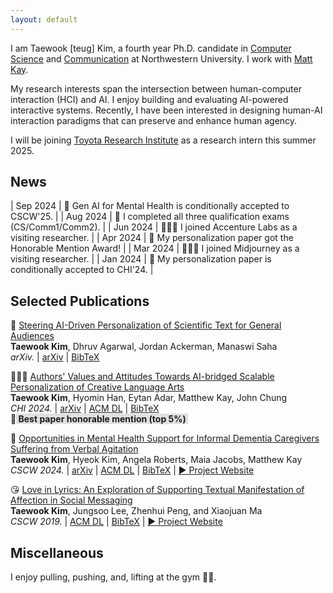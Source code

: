 ```yaml
---
layout: default
---
```


I am Taewook [teug] Kim, a fourth year Ph.D. candidate in <a href="https://www.mccormick.northwestern.edu/computer-science/" target="_blank">Computer Science</a> and <a href="https://communication.northwestern.edu/" target="_blank">Communication</a> at Northwestern University. I work with <a href="https://www.mjskay.com/" target="_blank">Matt Kay</a>.

My research interests span the intersection between human-computer interaction (HCI) and AI. I enjoy building and evaluating AI-powered interactive systems. Recently, I have been interested in designing human-AI interaction paradigms that can preserve and enhance human agency.

I will be joining <a href="https://www.tri.global/our-work/human-centered-ai" target="_blank">Toyota Research Institute</a> as a research intern this summer 2025.

## News

| Sep 2024  |  🥳 Gen AI for Mental Health is conditionally accepted to CSCW'25. |
| Aug 2024  |  🥳 I completed all three qualification exams (CS/Comm1/Comm2). |
| Jun 2024  |  👨🏻‍💻 I joined Accenture Labs as a visiting researcher. |
| Apr 2024  |  🏅 My personalization paper got the Honorable Mention Award! |
| Mar 2024  |  👨🏻‍💻 I joined Midjourney as a visiting researcher. |
| Jan 2024  |  🥳 My personalization paper is conditionally accepted to CHI'24. |


## Selected Publications

📖 <a href="https://arxiv.org/pdf/2411.09969" target="_blank">Steering AI-Driven Personalization of Scientific Text for General Audiences</a><br>
<b>Taewook Kim</b>, Dhruv Agarwal, Jordan Ackerman, Manaswi Saha<br>
<i>arXiv.</i> | <a href="https://arxiv.org/abs/2411.09969" target="_blank">arXiv</a> | <a href="../assets/arxiv_div_conv.txt" target="_blank">BibTeX</a><br>

👨🏻‍🎨 <a href="../assets/CHI_AI-bridged CLA.pdf" target="_blank">Authors' Values and Attitudes Towards AI-bridged Scalable Personalization of Creative Language Arts</a><br>
<b>Taewook Kim</b>, Hyomin Han, Eytan Adar, Matthew Kay, John Chung<br>
<i>CHI 2024.</i> | <a href="https://arxiv.org/abs/2403.00439" target="_blank">arXiv</a> | <a href="https://doi.org/10.1145/3613904.3642529" target="_blank">ACM DL</a> | <a href="../assets/CHI_CLA_BibTex.txt" target="_blank">BibTeX</a><br>
🏅 <b style="background-color:#e0e0e0;"><span>&#8203;</span> Best paper honorable mention (top 5%) <span>&#8203;</span></b>

🤬 <a href="../assets/CSCW_Dementia.pdf" target="_blank">Opportunities in Mental Health Support for Informal Dementia Caregivers Suffering from Verbal Agitation</a><br>
<b>Taewook Kim</b>, Hyeok Kim, Angela Roberts, Maia Jacobs, Matthew Kay<br>
<i>CSCW 2024.</i> | <a href="https://arxiv.org/abs/2311.10912" target="_blank">arXiv</a> | <a href="https://dl.acm.org/doi/10.1145/3637381" target="_blank">ACM DL</a> | <a href="../assets/CSCW_Dementia_BibTex.txt" target="_blank">BibTeX</a> | <a href="./project_dementia.html" target="_blank">▶︎ Project Website</a>

😘 <a href="../assets/CSCW_Lily.pdf" target="_blank">Love in Lyrics: An Exploration of Supporting Textual Manifestation of Affection in Social Messaging</a><br>
<b>Taewook Kim</b>, Jungsoo Lee, Zhenhui Peng, and Xiaojuan Ma<br>
<i>CSCW 2019.</i> | <a href="https://doi.org/10.1145/3359181" target="_blank">ACM DL</a> | <a href="../assets/CSCW_Lily_BibTex.txt" target="_blank">BibTeX</a> | <a href="./project_lily.html" target="_blank">▶︎ Project Website</a>


## Miscellaneous

I enjoy pulling, pushing, and, lifting at the gym 🏋🏻.